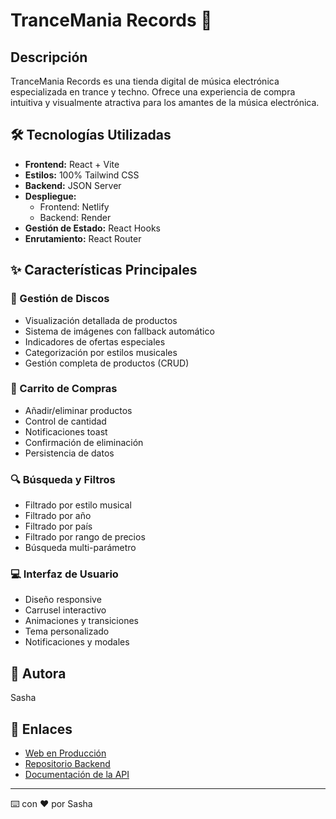 # TranceMania Records 🎵

## Descripción
TranceMania Records es una tienda digital de música electrónica especializada en trance y techno. Ofrece una experiencia de compra intuitiva y visualmente atractiva para los amantes de la música electrónica.

## 🛠️ Tecnologías Utilizadas
- **Frontend:** React + Vite
- **Estilos:** 100% Tailwind CSS
- **Backend:** JSON Server
- **Despliegue:** 
  - Frontend: Netlify
  - Backend: Render
- **Gestión de Estado:** React Hooks
- **Enrutamiento:** React Router

## ✨ Características Principales

### 📀 Gestión de Discos
- Visualización detallada de productos
- Sistema de imágenes con fallback automático
- Indicadores de ofertas especiales
- Categorización por estilos musicales
- Gestión completa de productos (CRUD)

### 🛒 Carrito de Compras
- Añadir/eliminar productos
- Control de cantidad
- Notificaciones toast
- Confirmación de eliminación
- Persistencia de datos

### 🔍 Búsqueda y Filtros
- Filtrado por estilo musical
- Filtrado por año
- Filtrado por país
- Filtrado por rango de precios
- Búsqueda multi-parámetro

### 💻 Interfaz de Usuario
- Diseño responsive
- Carrusel interactivo
- Animaciones y transiciones
- Tema personalizado
- Notificaciones y modales

## 👤 Autora
Sasha

## 🔗 Enlaces
- [Web en Producción](https://trancemania-records.netlify.app/)
- [Repositorio Backend](https://github.com/tu-usuario/backend)
- [Documentación de la API](https://backend-wrw5.onrender.com/api)

---
⌨️ con ❤️ por Sasha
